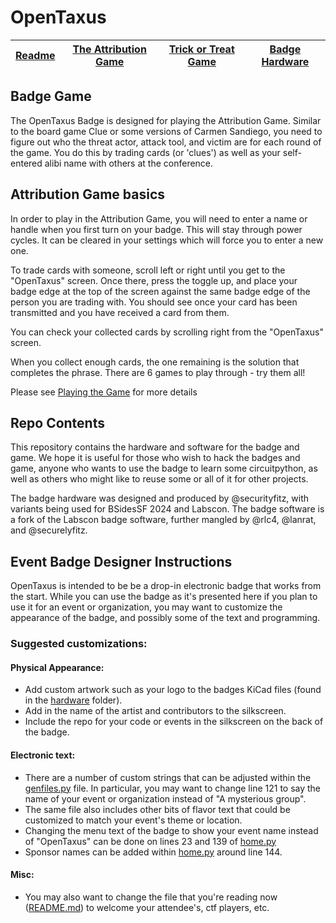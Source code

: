 # OpenTaxus 

| [Readme](/) | [The Attribution Game](/attribution) | [Trick or Treat Game](/trickortreat) | [Badge Hardware](/hardware) |
| ----------- | ------------------------------------ | ------------------------------------ | --------------------------- |

## Badge Game

The OpenTaxus Badge is designed for playing the Attribution Game.
Similar to the board game Clue or some versions of Carmen Sandiego,
you need to figure out who the threat actor, attack tool, and victim
are for each round of the game. You do this by trading cards (or
'clues') as well as your self-entered alibi name with others
at the conference.

## Attribution Game basics

In order to play in the Attribution Game, you will need to enter a name or handle when you first turn on your badge. This will stay through power cycles. It can be cleared in your settings which will force you to enter a new one.

To trade cards with someone, scroll left or right until you get to the "OpenTaxus" screen.
Once there, press the toggle up, and place your badge edge at the top of the screen against
the same badge edge of the person you are trading with. You should see once your card has
been transmitted and you have received a card from them.

You can check your collected cards by scrolling right from the "OpenTaxus" screen.

When you collect enough cards, the one remaining is the solution that completes the phrase. There are 6 games to play through - try them all!

Please see [Playing the Game](docs/GAME.md) for more details

## Repo Contents

This repository contains the hardware and software for
the badge and game. We hope it is useful for those who wish to hack
the badges and game, anyone who wants to use the badge to learn some
circuitpython, as well as others who might like to reuse some or all
of it for other projects.

The badge hardware was designed and produced by @securityfitz, with variants being used for BSidesSF 2024 and Labscon.
The badge software is a fork of the Labscon badge software, further mangled by @rlc4, @lanrat, and @securelyfitz.

## Event Badge Designer Instructions

OpenTaxus is intended to be be a drop-in electronic badge that works from the start. While you can use the badge as it's presented here if you plan to use it for an event or organization, you may want to customize the appearance of the badge, and possibly some of the text and programming. 

### Suggested customizations:
	
#### Physical Appearance:
* Add custom artwork such as your logo to the badges KiCad files (found in the [hardware](/hardware) folder). 
*  Add in the name of the artist and contributors to the silkscreen.
* Include the repo for your code or events in the silkscreen on the back of the badge.

#### Electronic text:
* There are a number of custom strings that can be adjusted within the [genfiles.py](./configs/genfiles.py) file. In particular, you may want to change line 121 to say the name of your event or organization instead of "A mysterious group".
* The same file also includes other bits of flavor text that could be customized to match your event's theme or location.
* Changing the menu text of the badge to show your event name instead of "OpenTaxus" can be done on lines 23 and 139 of [home.py](./software/home.py)
* Sponsor names can be added within [home.py](./software/home.py) around line 144.

#### Misc:
* You may also want to change the file that you're reading now ([README.md](README.md)) to welcome your attendee's, ctf players, etc.
